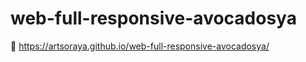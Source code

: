 # web-full-responsive-avocadosya
:avocado:
https://artsoraya.github.io/web-full-responsive-avocadosya/
